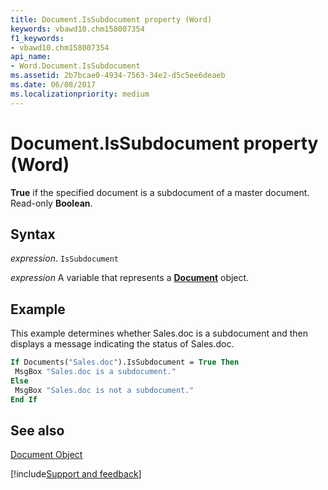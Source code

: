 ```yaml
---
title: Document.IsSubdocument property (Word)
keywords: vbawd10.chm158007354
f1_keywords:
- vbawd10.chm158007354
api_name:
- Word.Document.IsSubdocument
ms.assetid: 2b7bcae0-4934-7563-34e2-d5c5ee6deaeb
ms.date: 06/08/2017
ms.localizationpriority: medium
---
```



# Document.IsSubdocument property (Word)

 **True** if the specified document is a subdocument of a master document. Read-only **Boolean**.


## Syntax

_expression_. `IsSubdocument`

_expression_ A variable that represents a **[Document](Word.Document.md)** object.


## Example

This example determines whether Sales.doc is a subdocument and then displays a message indicating the status of Sales.doc.


```vb
If Documents("Sales.doc").IsSubdocument = True Then 
 MsgBox "Sales.doc is a subdocument." 
Else 
 MsgBox "Sales.doc is not a subdocument." 
End If
```


## See also


[Document Object](Word.Document.md)

[!include[Support and feedback](~/includes/feedback-boilerplate.md)]